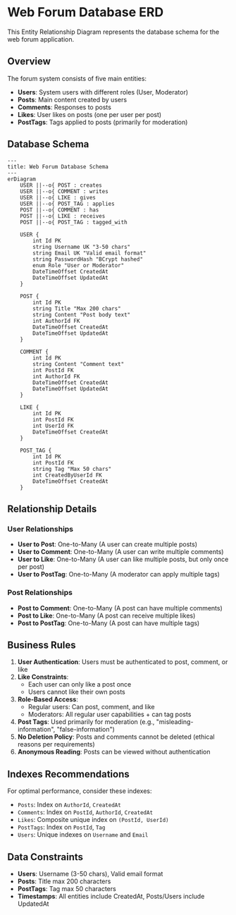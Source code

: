 # Web Forum Database ERD

This Entity Relationship Diagram represents the database schema for the web forum application.

## Overview

The forum system consists of five main entities:
- **Users**: System users with different roles (User, Moderator)
- **Posts**: Main content created by users
- **Comments**: Responses to posts
- **Likes**: User likes on posts (one per user per post)
- **PostTags**: Tags applied to posts (primarily for moderation)

## Database Schema

```mermaid
---
title: Web Forum Database Schema
---
erDiagram
    USER ||--o{ POST : creates
    USER ||--o{ COMMENT : writes
    USER ||--o{ LIKE : gives
    USER ||--o{ POST_TAG : applies
    POST ||--o{ COMMENT : has
    POST ||--o{ LIKE : receives
    POST ||--o{ POST_TAG : tagged_with
    
    USER {
        int Id PK
        string Username UK "3-50 chars"
        string Email UK "Valid email format"
        string PasswordHash "BCrypt hashed"
        enum Role "User or Moderator"
        DateTimeOffset CreatedAt
        DateTimeOffset UpdatedAt
    }
    
    POST {
        int Id PK
        string Title "Max 200 chars"
        string Content "Post body text"
        int AuthorId FK
        DateTimeOffset CreatedAt
        DateTimeOffset UpdatedAt
    }
    
    COMMENT {
        int Id PK
        string Content "Comment text"
        int PostId FK
        int AuthorId FK
        DateTimeOffset CreatedAt
        DateTimeOffset UpdatedAt
    }
    
    LIKE {
        int Id PK
        int PostId FK
        int UserId FK
        DateTimeOffset CreatedAt
    }
    
    POST_TAG {
        int Id PK
        int PostId FK
        string Tag "Max 50 chars"
        int CreatedByUserId FK
        DateTimeOffset CreatedAt
    }
```

## Relationship Details

### User Relationships
- **User to Post**: One-to-Many (A user can create multiple posts)
- **User to Comment**: One-to-Many (A user can write multiple comments)
- **User to Like**: One-to-Many (A user can like multiple posts, but only once per post)
- **User to PostTag**: One-to-Many (A moderator can apply multiple tags)

### Post Relationships
- **Post to Comment**: One-to-Many (A post can have multiple comments)
- **Post to Like**: One-to-Many (A post can receive multiple likes)
- **Post to PostTag**: One-to-Many (A post can have multiple tags)

## Business Rules

1. **User Authentication**: Users must be authenticated to post, comment, or like
2. **Like Constraints**: 
   - Each user can only like a post once
   - Users cannot like their own posts
3. **Role-Based Access**:
   - Regular users: Can post, comment, and like
   - Moderators: All regular user capabilities + can tag posts
4. **Post Tags**: Used primarily for moderation (e.g., "misleading-information", "false-information")
5. **No Deletion Policy**: Posts and comments cannot be deleted (ethical reasons per requirements)
6. **Anonymous Reading**: Posts can be viewed without authentication

## Indexes Recommendations

For optimal performance, consider these indexes:
- `Posts`: Index on `AuthorId`, `CreatedAt`
- `Comments`: Index on `PostId`, `AuthorId`, `CreatedAt`
- `Likes`: Composite unique index on `(PostId, UserId)`
- `PostTags`: Index on `PostId`, `Tag`
- `Users`: Unique indexes on `Username` and `Email`

## Data Constraints

- **Users**: Username (3-50 chars), Valid email format
- **Posts**: Title max 200 characters
- **PostTags**: Tag max 50 characters
- **Timestamps**: All entities include CreatedAt, Posts/Users include UpdatedAt
